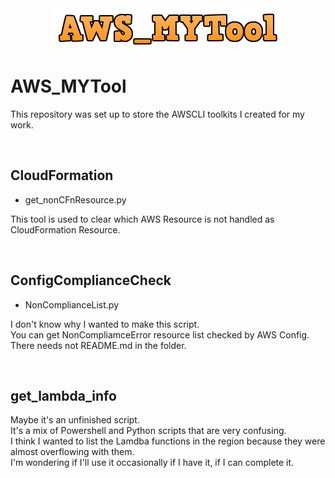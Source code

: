 <div align="center">
<img src="./icon.png" title="ICON">
</div>

# AWS_MYTool

This repository was set up to store the AWSCLI toolkits I created for my work.

<br>

## CloudFormation

  - get_nonCFnResource.py

  This tool is used to clear which AWS Resource is not handled as CloudFormation Resource.

<br>

## ConfigComplianceCheck

- NonComplianceList.py

I don't know why I wanted to make this script.  
You can get NonCompliamceError resource list checked by AWS Config.  
There needs not README.md in the folder.

<br>

## get_lambda_info

Maybe it's an unfinished script.  
It's a mix of Powershell and Python scripts that are very confusing.  
I think I wanted to list the Lamdba functions in the region because they were almost overflowing with them.  
I'm wondering if I'll use it occasionally if I have it, if I can complete it.
